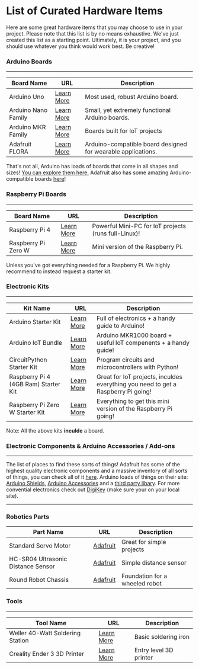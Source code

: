 # List of Curated Hardware Items

Here are some great hardware items that you may choose to use in your project. Please note that this list is by no means exhaustive. We've just created this list as a starting point. Ultimately, it is your project, and you should use whatever you think would work best. Be creative!

### Arduino Boards

---

| Board Name | URL | Description |
| --- | --- | --- |
| Arduino Uno | [Learn More](https://store.arduino.cc/usa/arduino-uno-rev3) | Most used, robust Arduino board. |
| Arduino Nano Family | [Learn More](https://store.arduino.cc/usa/arduino-genuino/nano-family) | Small, yet extremely functional Arduino boards. |
| Arduino MKR Family | [Learn More](https://store.arduino.cc/usa/arduino/arduino-mkr-family) | Boards built for IoT projects |
| Adafruit FLORA | [Learn More](https://www.adafruit.com/product/659) | Arduino-compatible board designed for wearable applications. |

That's not all, Arduino has loads of boards that come in all shapes and sizes! [You can explore them here.](https://store.arduino.cc/usa/arduino/boards-modules) Adafruit also has some amazing Arduino-compatible boards [here](https://www.adafruit.com/category/851)!

### Raspberry Pi Boards

---

| Board Name | URL | Description |
| --- | --- | --- |
| Raspberry Pi 4 | [Learn More](https://www.raspberrypi.org/products/raspberry-pi-4-model-b/) | Powerful Mini-PC for IoT projects (runs full-Linux)! |
| Raspberry Pi Zero W | [Learn More](https://www.raspberrypi.org/products/raspberry-pi-zero-w/) | Mini version of the Raspberry Pi. |

Unless you've got everything needed for a Raspberry Pi. We highly recommend to instead request a starter kit.

### Electronic Kits

---

| Kit Name | URL | Description |
| --- | --- | --- |
| Arduino Starter Kit | [Learn More](https://store.arduino.cc/usa/arduino-starter-kit) | Full of electronics + a handy guide to Arduino! |
| Arduino IoT Bundle | [Learn More](https://store.arduino.cc/usa/arduino-iot-mkr1000-bundle) | Arduino MKR1000 board + useful IoT compenents + a handy guide! |
| CircuitPython Starter Kit | [Learn More](https://www.adafruit.com/product/4028) | Program circuits and microcontrollers with Python! |
| Raspberry Pi 4 (4GB Ram) Starter Kit | [Learn More](https://www.amazon.com/CanaKit-Raspberry-4GB-Starter-Kit/dp/B07V5JTMV9/ref=sr_1_3?dchild=1&keywords=raspberry+pi&qid=1589850416&sr=8-3) | Great for IoT projects, inculdes everything you need to get a Raspberry Pi going! |
| Raspberry Pi Zero W Starter Kit | [Learn More](https://www.amazon.com/Vilros-Raspberry-Starter-Power-Premium/dp/B0748MPQT4/ref=sr_1_3?dchild=1&keywords=raspberry+pi+zero&qid=1589850878&sr=8-3) | Everything to get this mini version of the Raspberry Pi going!  |

Note: All the above kits **inculde** a board.

### Electronic Components & Arduino Accessories / Add-ons

---

The list of places to find these sorts of things! Adafruit has some of the highest quality electronic components and a massive inventory of all sorts of things, you can check all of it [here](https://www.adafruit.com/categories). Arduino loads of things on their site: [Arduino Shields](https://store.arduino.cc/usa/arduino/shields), [Arduino Accessories](https://store.arduino.cc/usa/arduino/arduino-accessories) and a [third party libary](https://store.arduino.cc/usa/other-shields/new-arrivals). For more convential electronics check out [DigiKey](https://www.digikey.com/) (make sure your on your local site).

---

### Robotics Parts

| Part Name | URL | Description |
| --- | --- | --- |
| Standard Servo Motor | [Adafruit](https://www.adafruit.com/product/155) | Great for simple projects |
| HC-SR04 Ultrasonic Distance Sensor | [Adafruit](https://www.adafruit.com/product/3942) | Simple distance sensor |
| Round Robot Chassis | [Adafruit](https://www.adafruit.com/product/3216) | Foundation for a wheeled robot |

### Tools

---

| Tool Name | URL | Description |
| --- | --- | --- |
| Weller 40-Watt Soldering Station | [Learn More](https://amazon.com/Weller-WLC100-40-Watt-Soldering-Station/dp/B000AS28UC) | Basic soldering iron |
| Creality Ender 3 3D Printer | [Learn More](https://www.creality3dofficial.com/collections/ender-series/products/official-creality-ender-3-3d-printer) | Entry level 3D printer |
